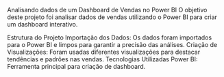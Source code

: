 Analisando dados de um Dashboard de Vendas no Power BI
O objetivo deste projeto foi analisar dados de vendas utilizando o Power BI para criar um dashboard interativo.

Estrutura do Projeto
Importação dos Dados: Os dados foram importados para o Power BI e limpos para garantir a precisão das análises.
Criação de Visualizações: Foram usadas diferentes visualizações para destacar tendências e padrões nas vendas.
Tecnologias Utilizadas
Power BI: Ferramenta principal para criação de dashboard.
